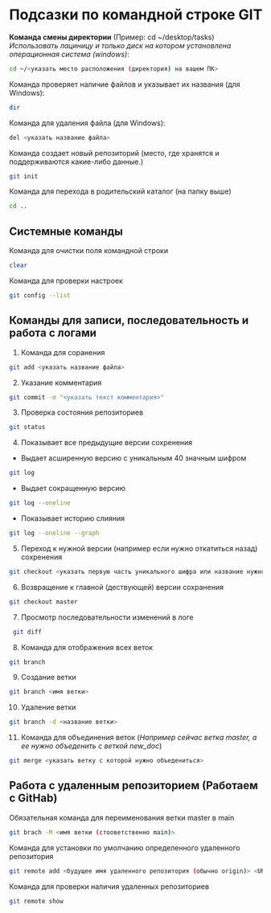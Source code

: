# Подсазки по командной строке GIT

**Команда смены директории** (Пример: cd ~/desktop/tasks)\
*Использовать лациницу и только диск на котором установлена операционная система (windows)*:
```sh
cd ~/<указать место расположения (директория) на вашем ПК> 
```
Команда проверяет наличие файлов и указывает их названия (для Windows):
```sh
dir
```
Команда для удаления файла (для Windows):
```sh
del <указать название файла>
```
Команда создает новый репозиторий (место, где хранятся и поддерживаются какие-либо данные.)
```sh
git init
```

Команда для перехода в родительский каталог (на папку выше)
```sh
cd ..
```

## Системные команды

Команда для очистки поля командной строки 
```sh
clear
```

Команда для проверки настроек
```sh
git config --list
```

## Команды для записи, последовательность и работа с логами

1. Команда для соранения
```sh
git add <указать название файла>
```
2. Указание комментария
```sh
git commit -m "<указать текст комментария>"
```
3. Проверка состояния репозиториев
```sh
git status
```
4. Показывает все предыдущие версии сохренения 
* Выдает асширенную версию с уникальным 40 значным шифром
```sh
git log 
```
* Выдает сокращенную версию
```sh
git log --oneline 
```
* Показывает историю слияния
```sh
git log --oneline --graph
```
5. Переход к нужной версии (например если нужно откатиться назад) сохренения
```sh
git checkout <указать первую часть уникального шифра или название нужной ветки>
```
6. Возвращение к главной (дествующей) версии сохранения
```sh
git checkout master
``` 
7. Просмотр последовательности изменений в логе
```sh
 git diff 
```
8. Команда для отображения всех веток
```sh
git branch
```
9. Создание ветки
```sh
git branch <имя ветки>
```
10. Удаление ветки
```sh
git branch -d <название ветки>
```
11. Команда для объединения веток (*Например сейчас ветка master, а ее нужно объеденить с веткой new_doc*)
```sh
git merge <указать ветку с которой нужно объедениться> 
```

## Работа с удаленным репозиторием (Работаем с GitHab)
Обязательная команда для переименования ветки master в main
```sh
git brach -M <имя ветки (стооветственно main)>
```
Команда для установки по умолчанию определенного удаленного репозитория
```sh
git remote add <будущее имя удаленного репозитория (обычно origin)> <URL (Копируется из удаленного репозитория)>
```
Команда для проверки наличия удаленных репозиториев
```sh
git remote show
```